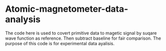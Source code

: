 # Atomic-magnetometer-data-analysis
The code here is used to covert primitive data to magetic signal by suqare wave function as reference. Then subtract baseline for fair comparison. The purpose of this code is for experimental data ayalisis.
